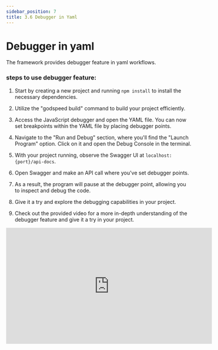 ```yaml
---
sidebar_position: 7
title: 3.6 Debugger in Yaml
---
```


# Debugger in yaml
The framework provides debugger feature in yaml workflows. 

### steps to use debugger feature:

1. Start by creating a new project and running `npm install` to install the necessary dependencies.

2. Utilize the "godspeed build" command to build your project efficiently.

3. Access the JavaScript debugger and open the YAML file. You can now set breakpoints within the YAML file by placing debugger points.

4. Navigate to the "Run and Debug" section, where you'll find the "Launch Program" option. Click on it and open the Debug Console in the terminal.

5. With your project running, observe the Swagger UI at `localhost:{port}/api-docs`.

6. Open Swagger and make an API call where you've set debugger points.

7. As a result, the program will pause at the debugger point, allowing you to inspect and debug the code.

8. Give it a try and explore the debugging capabilities in your project.

9. Check out the provided video for a more in-depth understanding of the debugger feature and give it a try in your project.
 
<iframe  width="560" height="315" src="https://imagekit.io/player/embed/h7ozyeimg/debugger.mp4?thumbnail=https%3A%2F%2Fik.imagekit.io%2Fh7ozyeimg%2Fdebugger.mp4%2Fik-thumbnail.jpg&updatedAt=1701160429669" frameBorder="0" allow="accelerometer; clipboard-write; encrypted-media; gyroscope; picture-in-picture; web-share; fullscreen" />